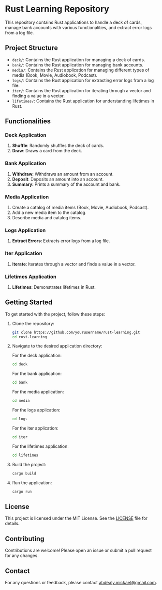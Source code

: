 # Rust Learning Repository

This repository contains Rust applications to handle a deck of cards, manage bank accounts with various functionalities, and extract error logs from a log file.

## Project Structure

- `deck/`: Contains the Rust application for managing a deck of cards.
- `bank/`: Contains the Rust application for managing bank accounts.
- `media/`: Contains the Rust application for managing different types of media (Book, Movie, Audiobook, Podcast).
- `logs/`: Contains the Rust application for extracting error logs from a log file.
- `iter/`: Contains the Rust application for iterating through a vector and finding a value in a vector.
- `lifetimes/`: Contains the Rust application for understanding lifetimes in Rust.

## Functionalities

### Deck Application

1. **Shuffle**: Randomly shuffles the deck of cards.
2. **Draw**: Draws a card from the deck.

### Bank Application

1. **Withdraw**: Withdraws an amount from an account.
2. **Deposit**: Deposits an amount into an account.
3. **Summary**: Prints a summary of the account and bank.

### Media Application

1. Create a catalog of media items (Book, Movie, Audiobook, Podcast).
2. Add a new media item to the catalog.
3. Describe media and catalog items.

### Logs Application

1. **Extract Errors**: Extracts error logs from a log file.

### Iter Application

1. **Iterate**: Iterates through a vector and finds a value in a vector.

### Lifetimes Application

1. **Lifetimes**: Demonstrates lifetimes in Rust.

## Getting Started

To get started with the project, follow these steps:

1. Clone the repository:

    ```sh
    git clone https://github.com/yourusername/rust-learning.git
    cd rust-learning
    ```

2. Navigate to the desired application directory:

    For the deck application:

    ```sh
    cd deck
    ```

    For the bank application:

    ```sh
    cd bank
    ```

    For the media application:

    ```sh
    cd media
    ```

    For the logs application:

    ```sh
    cd logs
    ```

    For the iter application:

    ```sh
    cd iter
    ```

    For the lifetimes application:

    ```sh
    cd lifetimes
    ```

3. Build the project:

    ```sh
    cargo build
    ```

4. Run the application:

    ```sh
    cargo run
    ```

## License

This project is licensed under the MIT License. See the [LICENSE](LICENSE) file for details.

## Contributing

Contributions are welcome! Please open an issue or submit a pull request for any changes.

## Contact

For any questions or feedback, please contact [abdealy.mickael@gmail.com](mailto:abdealy.mickael@gmail.com).
